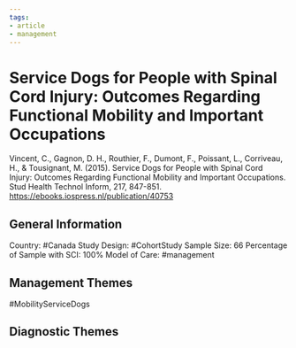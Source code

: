 ```yaml
---
tags:
- article
- management
---
```


# Service Dogs for People with Spinal Cord Injury: Outcomes Regarding Functional Mobility and Important Occupations
Vincent, C., Gagnon, D. H., Routhier, F., Dumont, F., Poissant, L., Corriveau, H., & Tousignant, M. (2015). Service Dogs for People with Spinal Cord Injury: Outcomes Regarding Functional Mobility and Important Occupations. Stud Health Technol Inform, 217, 847-851. https://ebooks.iospress.nl/publication/40753 

## General Information
Country: #Canada 
Study Design: #CohortStudy 
Sample Size: 66
Percentage of Sample with SCI: 100%
Model of Care: #management 

## Management Themes
#MobilityServiceDogs

## Diagnostic Themes
